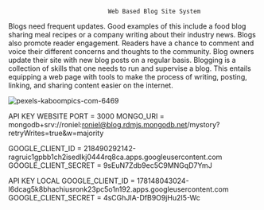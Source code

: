                                 Web Based Blog Site System
                        

Blogs need frequent updates. Good examples of this include a food blog sharing meal recipes or a company writing about their industry news.
Blogs also promote reader engagement. Readers have a chance to comment and voice their different concerns and thoughts to the community. Blog owners update their site with new blog posts on a regular basis.
Blogging is a collection of skills that one needs to run and supervise a blog. This entails equipping a web page with tools to make the process of writing, posting, linking, and sharing content easier on the internet.


![pexels-kaboompics-com-6469](https://user-images.githubusercontent.com/63585718/124276236-1d5a1980-db76-11eb-9817-456235c5af1e.jpg)


API KEY WEBSITE
PORT = 3000
MONGO_URI = mongodb+srv://roniel:roniel@blog.rdmjs.mongodb.net/mystory?retryWrites=true&w=majority

GOOGLE_CLIENT_ID = 218490292142-ragruic1gpbb1ch2isedlkj0444rq8ca.apps.googleusercontent.com
GOOGLE_CLIENT_SECRET = 9sEuN7Zdb9ec5C9MNGqD7YmJ



API KEY LOCAL
GOOGLE_CLIENT_ID = 178148043024-l6dcag5k8bhachiusronk23pc5o1n192.apps.googleusercontent.com
GOOGLE_CLIENT_SECRET = 4sCGhJIA-DfB9O9jHu2I5-Wc



